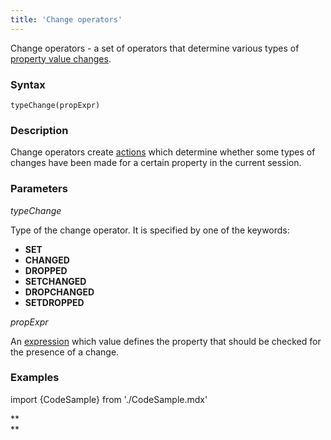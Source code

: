 ```yaml
---
title: 'Change operators'
---
```


Change operators - a set of operators that determine various types of [property value changes](Change_operators_SET_CHANGED_....md). 

### Syntax

    typeChange(propExpr)

### Description

Change operators create [actions](Properties.md) which determine whether some types of changes have been made for a certain property in the current session.

### Parameters

*typeChange*

Type of the change operator. It is specified by one of the keywords:

-   **SET**
-   **CHANGED**
-   **DROPPED**
-   **SETCHANGED**
-   **DROPCHANGED**
-   **SETDROPPED**

*propExpr*

An [expression](Expression.md) which value defines the property that should be checked for the presence of a change.

### Examples


import {CodeSample} from './CodeSample.mdx'

<CodeSample url="http://documentation.lsfusion.org:5000/sample?file=OperatorPropertySample&block=changed"/>

**  
**
